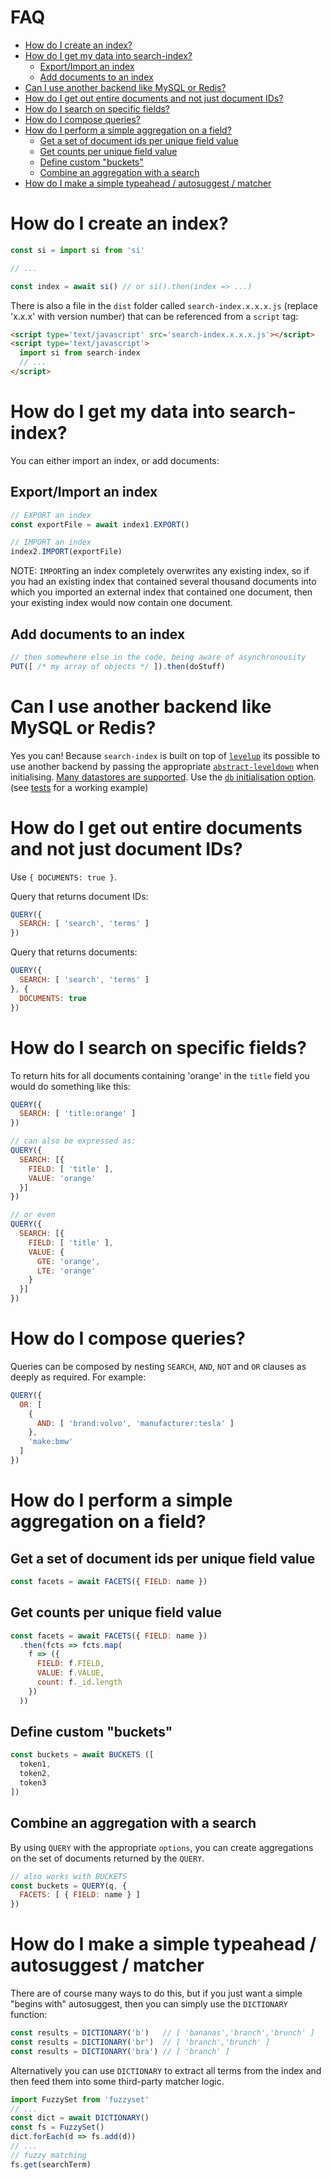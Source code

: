 <!-- START doctoc generated TOC please keep comment here to allow auto update -->
<!-- DON'T EDIT THIS SECTION, INSTEAD RE-RUN doctoc TO UPDATE -->
# FAQ

- [How do I create an index?](#how-do-i-create-an-index)
- [How do I get my data into search-index?](#how-do-i-get-my-data-into-search-index)
  - [Export/Import an index](#exportimport-an-index)
  - [Add documents to an index](#add-documents-to-an-index)
- [Can I use another backend like MySQL or Redis?](#can-i-use-another-backend-like-mysql-or-redis)
- [How do I get out entire documents and not just document IDs?](#how-do-i-get-out-entire-documents-and-not-just-document-ids)
- [How do I search on specific fields?](#how-do-i-search-on-specific-fields)
- [How do I compose queries?](#how-do-i-compose-queries)
- [How do I perform a simple aggregation on a field?](#how-do-i-perform-a-simple-aggregation-on-a-field)
  - [Get a set of document ids per unique field value](#get-a-set-of-document-ids-per-unique-field-value)
  - [Get counts per unique field value](#get-counts-per-unique-field-value)
  - [Define custom "buckets"](#define-custom-buckets)
  - [Combine an aggregation with a search](#combine-an-aggregation-with-a-search)
- [How do I make a simple typeahead / autosuggest / matcher](#how-do-i-make-a-simple-typeahead--autosuggest--matcher)

<!-- END doctoc generated TOC please keep comment here to allow auto update -->


# How do I create an index?

```javascript
const si = import si from 'si'

// ...

const index = await si() // or si().then(index => ...)
```

There is also a file in the `dist` folder called
`search-index.x.x.x.js` (replace 'x.x.x' with version number) that can
be referenced from a `script` tag:

```html
<script type='text/javascript' src='search-index.x.x.x.js'></script>
<script type='text/javascript'>
  import si from search-index
  // ...
</script>

```


# How do I get my data into search-index?

You can either import an index, or add documents:

## Export/Import an index

```javascript
// EXPORT an index
const exportFile = await index1.EXPORT()

// IMPORT an index
index2.IMPORT(exportFile)
```

NOTE: `IMPORT`ing an index completely overwrites any existing index,
so if you had an existing index that contained several thousand
documents into which you imported an external index that contained one
document, then your existing index would now contain one document.


## Add documents to an index

```javascript
// then somewhere else in the code, being aware of asynchronousity
PUT([ /* my array of objects */ ]).then(doStuff)
```

# Can I use another backend like MySQL or Redis?

Yes you can! Because `search-index` is built on top of
[`levelup`](https://github.com/Level/levelup) its possible to use
another backend by passing the appropriate
[`abstract-leveldown`](https://github.com/Level/abstract-leveldown)
when initialising. [Many datastores are
supported](https://github.com/Level/awesome/#stores). Use the [`db`
initialisation option](API.md#sioptions). (see [tests](https://github.com/fergiemcdowall/search-index/blob/master/test/src/memdown-test.js) for a working example)


# How do I get out entire documents and not just document IDs?

Use `{ DOCUMENTS: true }`.

Query that returns document IDs:
```javascript
QUERY({
  SEARCH: [ 'search', 'terms' ]
})
```

Query that returns documents:
```javascript
QUERY({
  SEARCH: [ 'search', 'terms' ]
}, {
  DOCUMENTS: true
})
```


# How do I search on specific fields?

To return hits for all documents containing 'orange' in
the `title` field you would do something like this:

```javascript
QUERY({
  SEARCH: [ 'title:orange' ]
})

// can also be expressed as:
QUERY({
  SEARCH: [{
    FIELD: [ 'title' ],
    VALUE: 'orange'
  }]
})

// or even
QUERY({
  SEARCH: [{
    FIELD: [ 'title' ],
    VALUE: {
      GTE: 'orange',
      LTE: 'orange'
    }
  }]
})
```

# How do I compose queries?

Queries can be composed by nesting `SEARCH`, `AND`, `NOT` and `OR`
clauses as deeply as required. For example:

```javascript
QUERY({
  OR: [
    {
      AND: [ 'brand:volvo', 'manufacturer:tesla' ]
    },
    'make:bmw'
  ]
})
```

# How do I perform a simple aggregation on a field?

## Get a set of document ids per unique field value

```javascript
const facets = await FACETS({ FIELD: name })
```

## Get counts per unique field value

```javascript
const facets = await FACETS({ FIELD: name })
  .then(fcts => fcts.map(
    f => ({
      FIELD: f.FIELD,
      VALUE: f.VALUE,
      count: f._id.length
    })
  ))
```


## Define custom "buckets"

```javascript
const buckets = await BUCKETS ([
  token1,
  token2,
  token3
])
```

## Combine an aggregation with a search

By using `QUERY` with the appropriate `options`, you can create
aggregations on the set of documents returned by the `QUERY`.

```javascript
// also works with BUCKETS
const buckets = QUERY(q, {
  FACETS: [ { FIELD: name } ]
})
```

# How do I make a simple typeahead / autosuggest / matcher

There are of course many ways to do this, but if you just want a
simple "begins with" autosuggest, then you can simply use the
`DICTIONARY` function:

```javascript
const results = DICTIONARY('b')   // [ 'bananas','branch','brunch' ]
const results = DICTIONARY('br')  // [ 'branch','brunch' ]
const results = DICTIONARY('bra') // [ 'branch' ]
```

Alternatively you can use `DICTIONARY` to extract all terms from the
index and then feed them into some third-party matcher logic.

```javascript
import FuzzySet from 'fuzzyset'
// ...
const dict = await DICTIONARY()
const fs = FuzzySet()
dict.forEach(d => fs.add(d))
// ...
// fuzzy matching
fs.get(searchTerm)
```
